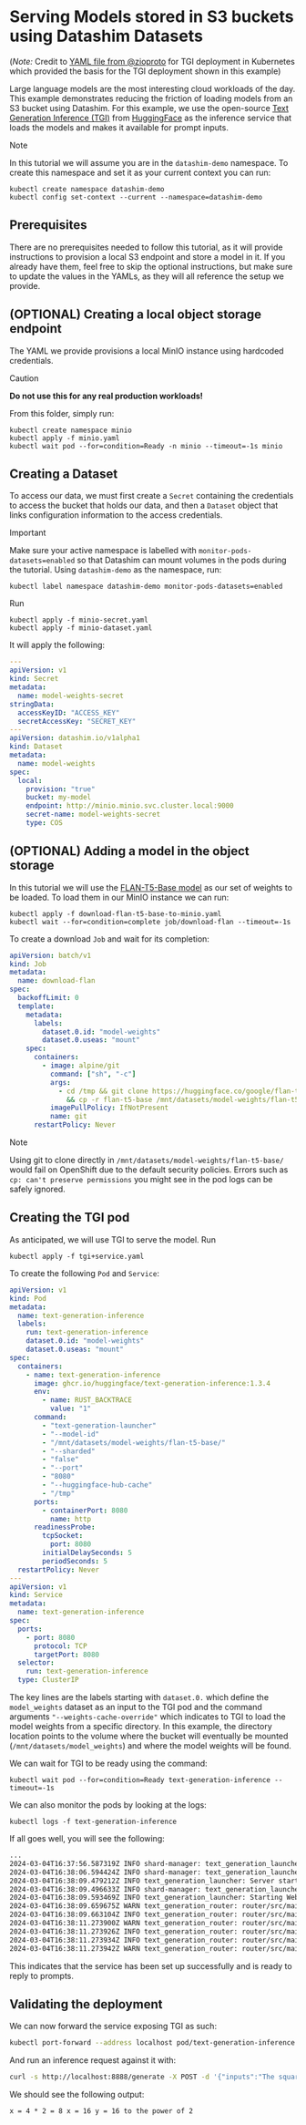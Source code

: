 # Serving Models stored in S3 buckets using Datashim Datasets

(_Note:_ Credit to
[YAML file from @zioproto](https://github.com/zioproto/kube-cheshire-cat/blob/1ae8be76e333482a2656431c9e6de59f2132c79c/kubernetes/tgi.yaml)
for TGI deployment in Kubernetes which provided the basis for the TGI deployment
shown in this example)

Large language models are the most interesting cloud workloads of the day. This
example demonstrates reducing the friction of loading models from an S3 bucket
using Datashim. For this example, we use the open-source
[Text Generation Inference (TGI)](https://github.com/huggingface/text-generation-inference)
from [HuggingFace](https://huggingface.co/) as the inference service that loads
the models and makes it available for prompt inputs.

> [!NOTE]  
> In this tutorial we will assume you are in the `datashim-demo` namespace. To
> create this namespace and set it as your current context you can run:
>
> ```commandline
> kubectl create namespace datashim-demo
> kubectl config set-context --current --namespace=datashim-demo
> ```

## Prerequisites

There are no prerequisites needed to follow this tutorial, as it will provide
instructions to provision a local S3 endpoint and store a model in it. If you
already have them, feel free to skip the optional instructions, but make sure to
update the values in the YAMLs, as they will all reference the setup we provide.

## (OPTIONAL) Creating a local object storage endpoint

The YAML we provide provisions a local MinIO instance using hardcoded
credentials.

> [!CAUTION]
> **Do not use this for any real production workloads!**

From this folder, simply run:

```commandline
kubectl create namespace minio
kubectl apply -f minio.yaml
kubectl wait pod --for=condition=Ready -n minio --timeout=-1s minio 
```

## Creating a Dataset

To access our data, we must first create a `Secret` containing the credentials
to access the bucket that holds our data, and then a `Dataset` object that links
configuration information to the access credentials.

> [!IMPORTANT] 
> Make sure your active namespace is labelled with
> `monitor-pods-datasets=enabled` so that Datashim can mount volumes in the pods
> during the tutorial. Using `datashim-demo` as the namespace, run:
>
> ```commandline
> kubectl label namespace datashim-demo monitor-pods-datasets=enabled
> ```

Run

```commandline
kubectl apply -f minio-secret.yaml
kubectl apply -f minio-dataset.yaml
```

It will apply the following:

```yaml
---
apiVersion: v1
kind: Secret
metadata:
  name: model-weights-secret
stringData:
  accessKeyID: "ACCESS_KEY"
  secretAccessKey: "SECRET_KEY"
---
apiVersion: datashim.io/v1alpha1
kind: Dataset
metadata:
  name: model-weights
spec:
  local:
    provision: "true"
    bucket: my-model
    endpoint: http://minio.minio.svc.cluster.local:9000
    secret-name: model-weights-secret
    type: COS
```

## (OPTIONAL) Adding a model in the object storage

In this tutorial we will use the
[FLAN-T5-Base model](https://huggingface.co/google/flan-t5-base) as our set of
weights to be loaded. To load them in our MinIO instance we can run:

```
kubectl apply -f download-flan-t5-base-to-minio.yaml
kubectl wait --for=condition=complete job/download-flan --timeout=-1s
```

To create a download `Job` and wait for its completion:

```yaml
apiVersion: batch/v1
kind: Job
metadata:
  name: download-flan
spec:
  backoffLimit: 0
  template:
    metadata:
      labels:
        dataset.0.id: "model-weights"
        dataset.0.useas: "mount"
    spec:
      containers:
        - image: alpine/git
          command: ["sh", "-c"]
          args:
            - cd /tmp && git clone https://huggingface.co/google/flan-t5-base/
              && cp -r flan-t5-base /mnt/datasets/model-weights/flan-t5-base/
          imagePullPolicy: IfNotPresent
          name: git
      restartPolicy: Never
```

> [!NOTE]  
> Using git to clone directly in `/mnt/datasets/model-weights/flan-t5-base/`
> would fail on OpenShift due to the default security policies.
> Errors such as `cp: can't preserve permissions` you might see in the pod
> logs can be safely ignored.

## Creating the TGI pod

As anticipated, we will use TGI to serve the model. Run

```
kubectl apply -f tgi+service.yaml
```

To create the following `Pod` and `Service`:

```yaml
apiVersion: v1
kind: Pod
metadata:
  name: text-generation-inference
  labels:
    run: text-generation-inference
    dataset.0.id: "model-weights"
    dataset.0.useas: "mount"
spec:
  containers:
    - name: text-generation-inference
      image: ghcr.io/huggingface/text-generation-inference:1.3.4
      env:
        - name: RUST_BACKTRACE
          value: "1"
      command:
        - "text-generation-launcher"
        - "--model-id"
        - "/mnt/datasets/model-weights/flan-t5-base/"
        - "--sharded"
        - "false"
        - "--port"
        - "8080"
        - "--huggingface-hub-cache"
        - "/tmp"
      ports:
        - containerPort: 8080
          name: http
      readinessProbe:
        tcpSocket:
          port: 8080
        initialDelaySeconds: 5
        periodSeconds: 5
  restartPolicy: Never
---
apiVersion: v1
kind: Service
metadata:
  name: text-generation-inference
spec:
  ports:
    - port: 8080
      protocol: TCP
      targetPort: 8080
  selector:
    run: text-generation-inference
  type: ClusterIP
```

The key lines are the labels starting with `dataset.0.` which define the
`model_weights` dataset as an input to the TGI pod and the command arguments
`"--weights-cache-override"` which indicates to TGI to load the model weights
from a specific directory. In this example, the directory location points to the
volume where the bucket will eventually be mounted
(`/mnt/datasets/model_weights`) and where the model weights will be found.

We can wait for TGI to be ready using the command:

```commandline
kubectl wait pod --for=condition=Ready text-generation-inference --timeout=-1s
```

We can also monitor the pods by looking at the logs:

```commandline
kubectl logs -f text-generation-inference
```

If all goes well, you will see the following:

```txt
...
2024-03-04T16:37:56.587319Z INFO shard-manager: text_generation_launcher: Waiting for shard to be ready... rank=0
2024-03-04T16:38:06.594424Z INFO shard-manager: text_generation_launcher: Waiting for shard to be ready... rank=0
2024-03-04T16:38:09.479212Z INFO text_generation_launcher: Server started at unix:///tmp/text-generation-server-0
2024-03-04T16:38:09.496633Z INFO shard-manager: text_generation_launcher: Shard ready in 22.918174777s rank=0
2024-03-04T16:38:09.593469Z INFO text_generation_launcher: Starting Webserver
2024-03-04T16:38:09.659675Z WARN text_generation_router: router/src/main.rs:194: no pipeline tag found for model /mnt/datasets/model-weights/flan-t5-base/
2024-03-04T16:38:09.663104Z INFO text_generation_router: router/src/main.rs:213: Warming up model
2024-03-04T16:38:11.273900Z WARN text_generation_router: router/src/main.rs:224: Model does not support automatic max batch total tokens
2024-03-04T16:38:11.273926Z INFO text_generation_router: router/src/main.rs:246: Setting max batch total tokens to 16000
2024-03-04T16:38:11.273934Z INFO text_generation_router: router/src/main.rs:247: Connected
2024-03-04T16:38:11.273942Z WARN text_generation_router: router/src/main.rs:252: Invalid hostname, defaulting to 0.0.0.0
```

This indicates that the service has been set up successfully and is ready to
reply to prompts.

## Validating the deployment

We can now forward the service exposing TGI as such:

```bash
kubectl port-forward --address localhost pod/text-generation-inference 8888:8080
```

And run an inference request against it with:

```bash
curl -s http://localhost:8888/generate -X POST -d '{"inputs":"The square root of x is the cube root of y. What is y to the power of 2, if x = 4?", "parameters":{"max_new_tokens":1000}}'  -H 'Content-Type: application/json' | jq -r .generated_text
```

We should see the following output:

```
x = 4 * 2 = 8 x = 16 y = 16 to the power of 2
```
